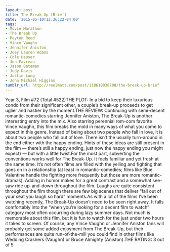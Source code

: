 ```yaml
---
layout: post
title: The Break Up [Brief]
date: '2015-05-10T12:36:22-04:00'
tags:
- Movie Marathon
- The Break Up
- Peyton Reed
- Vince Vaughn
- Jennifer Aniston
- Joey Lauren Adams
- Cole Hauser
- Jon Favreau
- Jason Bateman
- Judy Davis
- Justin Long
- John Michael Higgins
tumblr_url: http://reelmatt.com/post/118618038708/the-break-up-brief
---
```

Year 3, Film #72 (Total #522)THE PLOT: In a bid to keep their luxurious condo from their significant other, a couple’s break-up proceeds to get uglier and nastier by the moment.THE REVIEW: Continuing with semi-decent romantic-comedies starring Jennifer Aniston, The Break-Up is another interesting entry into the mix. Also starring perennial rom-com favorite Vince Vaughn, this film breaks the mold in many ways of what you come to expect in this genre. Instead of being about two people who fall in love, it is about two people who fall out of love. There isn’t the usually turn-around in the end either with the happy ending. Hints of these ideas are still present in the film — there’s still a happy ending, just now the happy ending you might expect) — but with a little twist.For the most part, subverting the conventions works well for The Break-Up. It feels familiar and yet fresh at the same time. It’s not often films are filled with the yelling and fighting that goes on in a relationship (at least in romantic-comedies; films like Blue Valentine handle the fighting more frequently but those are more romantic-dramas). Adding in humor makes for a great contrast and a somewhat see-saw ride up-and-down throughout the film. Laughs are quite consistent throughout the film though there are few big scenes that deliver “fall out of your seat you laugh so hard” moments.As with a lot of the films I’ve been watching recently, The Break-Up doesn’t need to be seen right away. It falls comfortably into the “when you’re looking for a decent film to watch” category most often occurring during lazy summer days. Not much is memorable about this film, but it is fun to watch for the just under two hours it takes to screen. Of course, any Vince Vaughn or Jennifer Aniston fans will probably get some added enjoyment from The Break-Up, but their performances are quite run-of-the-mill you could find in other films like Wedding Crashers (Vaughn) or Bruce Almighty (Aniston).THE RATING: 3 out of 5
